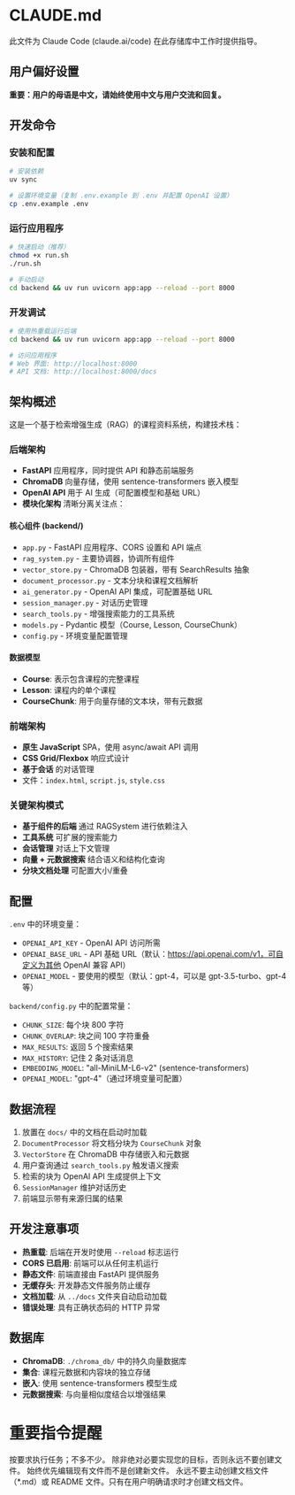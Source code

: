 # CLAUDE.md

此文件为 Claude Code (claude.ai/code) 在此存储库中工作时提供指导。

## 用户偏好设置

**重要：用户的母语是中文，请始终使用中文与用户交流和回复。**

## 开发命令

### 安装和配置
```bash
# 安装依赖
uv sync

# 设置环境变量（复制 .env.example 到 .env 并配置 OpenAI 设置）
cp .env.example .env
```

### 运行应用程序
```bash
# 快速启动（推荐）
chmod +x run.sh
./run.sh

# 手动启动
cd backend && uv run uvicorn app:app --reload --port 8000
```

### 开发调试
```bash
# 使用热重载运行后端
cd backend && uv run uvicorn app:app --reload --port 8000

# 访问应用程序
# Web 界面: http://localhost:8000
# API 文档: http://localhost:8000/docs
```

## 架构概述

这是一个基于检索增强生成（RAG）的课程资料系统，构建技术栈：

### 后端架构
- **FastAPI** 应用程序，同时提供 API 和静态前端服务
- **ChromaDB** 向量存储，使用 sentence-transformers 嵌入模型
- **OpenAI API** 用于 AI 生成（可配置模型和基础 URL）
- **模块化架构** 清晰分离关注点：

#### 核心组件 (backend/)
- `app.py` - FastAPI 应用程序、CORS 设置和 API 端点
- `rag_system.py` - 主要协调器，协调所有组件
- `vector_store.py` - ChromaDB 包装器，带有 SearchResults 抽象
- `document_processor.py` - 文本分块和课程文档解析
- `ai_generator.py` - OpenAI API 集成，可配置基础 URL
- `session_manager.py` - 对话历史管理
- `search_tools.py` - 增强搜索能力的工具系统
- `models.py` - Pydantic 模型（Course, Lesson, CourseChunk）
- `config.py` - 环境变量配置管理

#### 数据模型
- **Course**: 表示包含课程的完整课程
- **Lesson**: 课程内的单个课程
- **CourseChunk**: 用于向量存储的文本块，带有元数据

### 前端架构
- **原生 JavaScript** SPA，使用 async/await API 调用
- **CSS Grid/Flexbox** 响应式设计
- **基于会话** 的对话管理
- 文件：`index.html`, `script.js`, `style.css`

### 关键架构模式
- **基于组件的后端** 通过 RAGSystem 进行依赖注入
- **工具系统** 可扩展的搜索能力
- **会话管理** 对话上下文管理
- **向量 + 元数据搜索** 结合语义和结构化查询
- **分块文档处理** 可配置大小/重叠

## 配置

`.env` 中的环境变量：
- `OPENAI_API_KEY` - OpenAI API 访问所需
- `OPENAI_BASE_URL` - API 基础 URL（默认：https://api.openai.com/v1，可自定义为其他 OpenAI 兼容 API）
- `OPENAI_MODEL` - 要使用的模型（默认：gpt-4，可以是 gpt-3.5-turbo、gpt-4 等）

`backend/config.py` 中的配置常量：
- `CHUNK_SIZE`: 每个块 800 字符
- `CHUNK_OVERLAP`: 块之间 100 字符重叠
- `MAX_RESULTS`: 返回 5 个搜索结果
- `MAX_HISTORY`: 记住 2 条对话消息
- `EMBEDDING_MODEL`: "all-MiniLM-L6-v2" (sentence-transformers)
- `OPENAI_MODEL`: "gpt-4"（通过环境变量可配置）

## 数据流程

1. 放置在 `docs/` 中的文档在启动时加载
2. `DocumentProcessor` 将文档分块为 `CourseChunk` 对象
3. `VectorStore` 在 ChromaDB 中存储嵌入和元数据
4. 用户查询通过 `search_tools.py` 触发语义搜索
5. 检索的块为 OpenAI API 生成提供上下文
6. `SessionManager` 维护对话历史
7. 前端显示带有来源归属的结果

## 开发注意事项

- **热重载**: 后端在开发时使用 `--reload` 标志运行
- **CORS 已启用**: 前端可以从任何主机运行
- **静态文件**: 前端直接由 FastAPI 提供服务
- **无缓存头**: 开发静态文件服务防止缓存
- **文档加载**: 从 `../docs` 文件夹自动启动加载
- **错误处理**: 具有正确状态码的 HTTP 异常

## 数据库

- **ChromaDB**: `./chroma_db/` 中的持久向量数据库
- **集合**: 课程元数据和内容块的独立存储
- **嵌入**: 使用 sentence-transformers 模型生成
- **元数据搜索**: 与向量相似度结合以增强结果

# 重要指令提醒
按要求执行任务；不多不少。
除非绝对必要实现您的目标，否则永远不要创建文件。
始终优先编辑现有文件而不是创建新文件。
永远不要主动创建文档文件（*.md）或 README 文件。只有在用户明确请求时才创建文档文件。